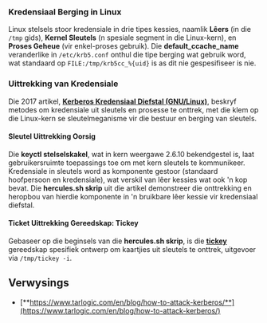 ### Kredensiaal Berging in Linux
Linux stelsels stoor kredensiale in drie tipes kessies, naamlik **Lêers** (in die `/tmp` gids), **Kernel Sleutels** (n spesiale segment in die Linux-kern), en **Proses Geheue** (vir enkel-proses gebruik). Die **default\_ccache\_name** veranderlike in `/etc/krb5.conf` onthul die tipe berging wat gebruik word, wat standaard op `FILE:/tmp/krb5cc_%{uid}` is as dit nie gespesifiseer is nie.

### Uittrekking van Kredensiale
Die 2017 artikel, [**Kerberos Kredensiaal Diefstal (GNU/Linux)**](https://www.delaat.net/rp/2016-2017/p97/report.pdf), beskryf metodes om kredensiale uit sleutels en prosesse te onttrek, met die klem op die Linux-kern se sleutelmeganisme vir die bestuur en berging van sleutels.

#### Sleutel Uittrekking Oorsig
Die **keyctl stelselskakel**, wat in kern weergawe 2.6.10 bekendgestel is, laat gebruikersruimte toepassings toe om met kern sleutels te kommunikeer. Kredensiale in sleutels word as komponente gestoor (standaard hoofpersoon en kredensiale), wat verskil van lêer kessies wat ook 'n kop bevat. Die **hercules.sh skrip** uit die artikel demonstreer die onttrekking en heropbou van hierdie komponente in 'n bruikbare lêer kessie vir kredensiaal diefstal.

#### Ticket Uittrekking Gereedskap: Tickey
Gebaseer op die beginsels van die **hercules.sh skrip**, is die [**tickey**](https://github.com/TarlogicSecurity/tickey) gereedskap spesifiek ontwerp om kaartjies uit sleutels te onttrek, uitgevoer via `/tmp/tickey -i`.

## Verwysings
* [**https://www.tarlogic.com/en/blog/how-to-attack-kerberos/**](https://www.tarlogic.com/en/blog/how-to-attack-kerberos/)
